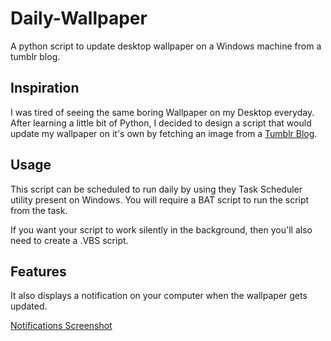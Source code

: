 # Daily-Wallpaper

A python script to update desktop wallpaper on a Windows machine from a tumblr blog.

## Inspiration
I was tired of seeing the same boring Wallpaper on my Desktop everyday. After learning a little bit of Python, I decided to design a script that would update my wallpaper on it's own by fetching an image from a [Tumblr Blog](http://fuckinghomepage.com/).

## Usage
This script can be scheduled to run daily by using they Task Scheduler utility present on Windows. You will require a BAT script to run the script from the task.

If you want your script to work silently in the background, then you'll also need to create a .VBS script.

## Features 
It also displays a notification on your computer when the wallpaper gets updated.

[Notifications Screenshot](https://raw.githubusercontent.com/udit-001/daily-wallpaper/master/img/notification.jpg)




